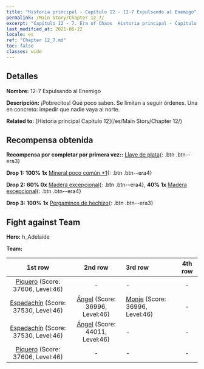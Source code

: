 ```yaml
---
title: "Historia principal - Capítulo 12 - 12-7 Expulsando al Enemigo"
permalink: /Main Story/Chapter 12_7/
excerpt: "Capítulo 12 - 7. Era of Chaos  Historia principal - Capítulo 12_7. 12-7 Expulsando al Enemigo"
last_modified_at: 2021-06-22
locale: es
ref: "Chapter 12_7.md"
toc: false
classes: wide
---
```


## Detalles

 **Nombre:** 12-7 Expulsando al Enemigo

 **Descripción:** ¡Pobrecitos! Qué poco saben. Se limitan a seguir órdenes. Una en concreto: impedir que nadie vaya al norte.

 **Related to:** [Historia principal Capítulo 12](/es/Main Story/Chapter 12/)

## Recompensa obtenida

 **Recompensa por completar por primera vez::** [Llave de plata](/ItemsES/con_693/){: .btn .btn--era3}

 **Drop 1:** **100% 1x** [Mineral poco común +1](/ItemsES/mat_40/){: .btn .btn--era4}

 **Drop 2:** **60% 0x** [Madera excepcional](/ItemsES/mat_34/){: .btn .btn--era4}, **40% 1x** [Madera excepcional](/ItemsES/mat_34/){: .btn .btn--era4}

 **Drop 3:** **100% 1x** [Pergaminos de hechizo](/ItemsES/con_694/){: .btn .btn--era3}


## Fight against Team
 **Hero:** h_Adelaide

 **Team:**


  | 1st row | 2nd row | 3rd row | 4th row |
  |:----:|:----:|:----|:----:|
  | [Piquero](/es/units/Pikeman/) (Score: 37606, Level:46)  | - | - | - |
  | [Espadachín](/es/units/Swordsman/) (Score: 37530, Level:46)  | [Ángel](/es/units/Angel/) (Score: 36996, Level:46)  | [Monje](/es/units/Monk/) (Score: 36996, Level:46)  | - |
  | [Espadachín](/es/units/Swordsman/) (Score: 37530, Level:46)  | [Ángel](/es/units/Angel/) (Score: 44011, Level:46)  | - | - |
  | [Piquero](/es/units/Pikeman/) (Score: 37606, Level:46)  | - | - | - |


